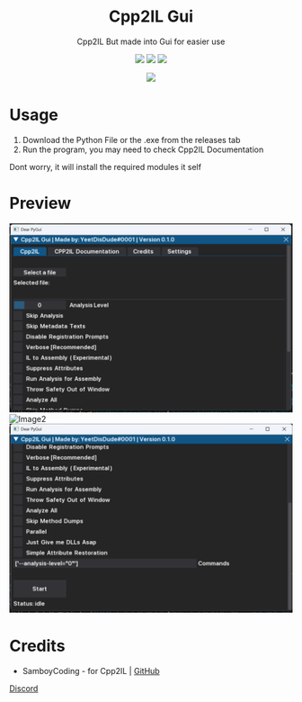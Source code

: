 
<h1 align="center">Cpp2IL Gui</h1>
<p align="center">Cpp2IL But made into Gui for easier use  </p>

<p align="center">
  <a href=""><img src="https://img.shields.io/github/downloads/YeetDisDude/Cpp2IL-gui/total.svg"></a>
  <a href=""><img src="https://img.shields.io/discord/1082866190097072158"></a>
  <a href=""><img src="https://img.shields.io/github/v/release/YeetDisDude/Cpp2IL-gui"></a>
</p>
<p align="center">
  <a href=""><img src="https://img.shields.io/github/stars/YeetDisDude/Cpp2IL-gui?style=social"></a>
</p>
  
# Usage
1. Download the Python File or the .exe from the releases tab
2. Run the program, you may need to check Cpp2IL Documentation

Dont worry, it will install the required modules it self



  
# Preview
![Image1](/Assets/1.png)
![Image2](/Assets/2.png)
![Image3](/Assets/3.png)

# Credits
- SamboyCoding - for Cpp2IL | [GitHub](https://github.com/SamboyCoding/cpp2il)

[Discord](https://discord.gg/wnr9ME7enQ)
